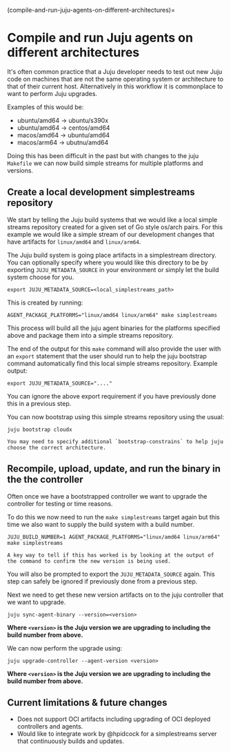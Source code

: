 (compile-and-run-juju-agents-on-different-architectures)=
# Compile and run Juju agents on different architectures

It's often common practice that a Juju developer needs to test out new Juju code
on machines that are not the same operating system or architecture to that of
their current host. Alternatively in this workflow it is commonplace to want to perform Juju upgrades.

Examples of this would be:
- ubuntu/amd64 -> ubuntu/s390x
- ubuntu/amd64 -> centos/amd64
- macos/amd64 -> ubuntu/amd64
- macos/arm64 -> ubutnu/amd64

Doing this has been difficult in the past but with changes to the juju `Makefile`
we can now build simple streams for multiple platforms and versions.


## Create a local development simplestreams repository

We start by telling the Juju build systems that we would like a local simple
streams repository created for a given set of Go style os/arch pairs. For this
example we would like a simple stream of our development changes that have
artifacts for `linux/amd64` and `linux/arm64`.

The Juju build system is going place artifacts in a simplestream directory. You
can optionally specify where you would like this directory to be by exporting
`JUJU_METADATA_SOURCE` in your environment or simply let the build system choose
for you.

```text
export JUJU_METADATA_SOURCE=<local_simplestreams_path>
```

This is created by running:

```text
AGENT_PACKAGE_PLATFORMS="linux/amd64 linux/arm64" make simplestreams
```

This process will build all the juju agent binaries for the platforms specified
above and package them into a simple streams repository.

The end of the output for this `make` command will also provide the user with an
`export` statement that the user should run to help the juju bootstrap command
automatically find this local simple streams repository. Example output:

```text
export JUJU_METADATA_SOURCE="...."
```

You can ignore the above export requirement if you have previously done this in
a previous step.

You can now bootstrap using this simple streams repository using the usual:

```text
juju bootstrap cloudx
```

```{note}
You may need to specify additional `bootstrap-constrains` to help juju
choose the correct architecture.
```

##  Recompile, upload, update, and run the binary in the the controller

Often once we have a bootstrapped controller we want to upgrade the controller
for testing or time reasons.

To do this we now need to run the `make simplestreams` target again but this
time we also want to supply the build system with a build number.

```text
JUJU_BUILD_NUMBER=1 AGENT_PACKAGE_PLATFORMS="linux/amd64 linux/arm64" make simplestreams
```

```{note}
A key way to tell if this has worked is by looking at the output of
the command to confirm the new version is being used.
```

You will also be prompted to export the `JUJU_METADATA_SOURCE` again. This step
can safely be ignored if previously done from a previous step.

Next we need to get these new version artifacts on to the juju controller that
we want to upgrade.

```text
juju sync-agent-binary --version=<version>
```
**Where `<version>` is the Juju version we are upgrading to including the build
number from above.**

We can now perform the upgrade using:

```text
juju upgrade-controller --agent-version <version>
```
**Where `<version>` is the Juju version we are upgrading to including the build
number from above.**

## Current limitations & future changes
- Does not support OCI artifacts including upgrading of OCI deployed controllers
  and agents.
- Would like to integrate work by @hpidcock for a simplestreams server that
  continuously builds and updates.